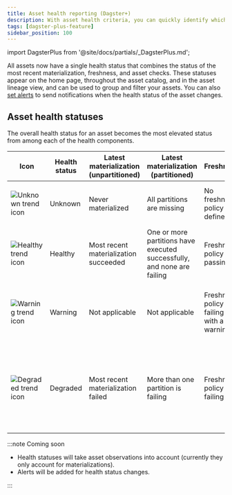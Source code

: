 ```yaml
---
title: Asset health reporting (Dagster+)
description: With asset health criteria, you can quickly identify which datasets are performing well and which need attention in Dagster+.
tags: [dagster-plus-feature]
sidebar_position: 100
---
```


import DagsterPlus from '@site/docs/partials/\_DagsterPlus.md';

<DagsterPlus />

All assets now have a single health status that combines the status of the most recent materialization, freshness, and asset checks. These statuses appear on the home page, throughout the asset catalog, and in the asset lineage view, and can be used to group and filter your assets. You can also [set alerts](/guides/observe/alerts) to send notifications when the health status of the asset changes.

## Asset health statuses

The overall health status for an asset becomes the most elevated status from among each of the health components.

| Icon                                                                                 | Health status | Latest materialization (unpartitioned) | Latest materialization (partitioned)                                    | Freshness                                  | Asset checks                                                            |
| ------------------------------------------------------------------------------------ | ------------- | -------------------------------------- | ----------------------------------------------------------------------- | ------------------------------------------ | ----------------------------------------------------------------------- |
| ![Unknown trend icon](/images/guides/observe/status.svg)           | Unknown       | Never materialized                     | All partitions are missing                                              | No freshness policy defined                | No asset checks defined or executed                                     |
| ![Healthy trend icon](/images/guides/observe/successful_trend.svg) | Healthy       | Most recent materialization succeeded  | One or more partitions have executed successfully, and none are failing | Freshness policy is passing                | All asset checks that have executed are passing                         |
| ![Warning trend icon](/images/guides/observe/warning_trend.svg)    | Warning       | Not applicable                         | Not applicable                                                          | Freshness policy is failing with a warning | Some asset checks are failing with a warning                            |
| ![Degraded trend icon](/images/guides/observe/failure_trend.svg)   | Degraded      | Most recent materialization failed     | More than one partition is failing                                      | Freshness policy is failing                | Some asset checks are failing, or had an error on most recent execution |

:::note Coming soon

- Health statuses will take asset observations into account (currently they only account for materializations).
- Alerts will be added for health status changes.

:::
